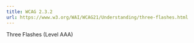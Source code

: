 ```yaml
---
title: WCAG 2.3.2
url: https://www.w3.org/WAI/WCAG21/Understanding/three-flashes.html
---
```

Three Flashes (Level AAA)